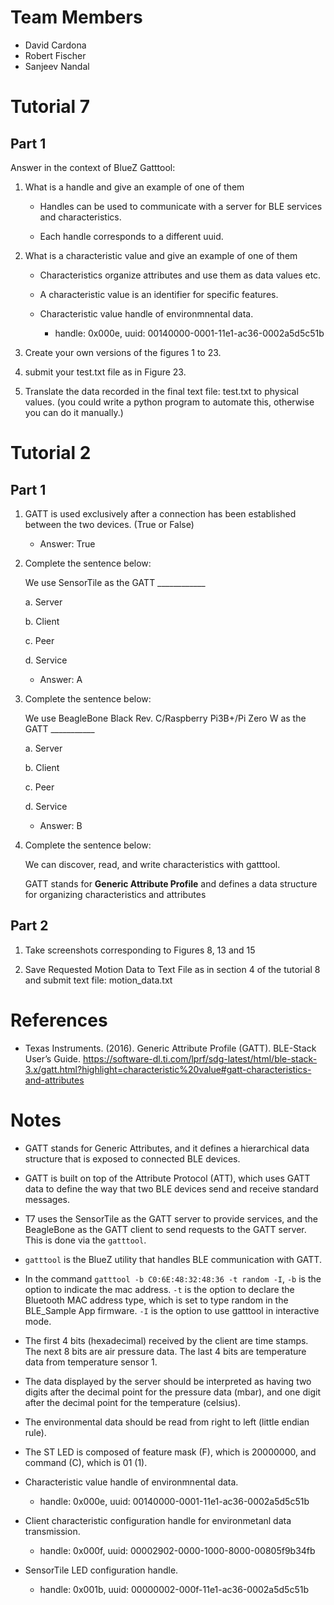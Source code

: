 # Team Members

* David Cardona
* Robert Fischer
* Sanjeev Nandal

# Tutorial 7

## Part 1

Answer in the context of BlueZ Gatttool:

1. What is a handle and give an example of one of them

    * Handles can be used to communicate with a server for BLE services and characteristics.
    
    * Each handle corresponds to a different uuid.

2. What is a characteristic value and give an example of one of them

    * Characteristics organize attributes and use them as data values etc.
    
    * A characteristic value is an identifier for specific features.
    
    * Characteristic value handle of environmnental data.
        * handle: 0x000e, uuid: 00140000-0001-11e1-ac36-0002a5d5c51b

3. Create your own versions of the figures 1 to 23.

4. submit your test.txt file as in Figure 23.

5. Translate the data recorded in the final text file: test.txt to physical values. (you could write a python program to automate this, otherwise you can do it manually.)


# Tutorial 2

## Part 1

1. GATT is used exclusively after a connection has been established between the two devices. (True or False)

    * Answer: True

2. Complete the sentence below:

    We use SensorTile as the GATT ____________

    a. Server

    b. Client

    c. Peer

    d. Service

    * Answer: A

3. Complete the sentence below:

    We use BeagleBone Black Rev. C/Raspberry Pi3B+/Pi Zero W as the GATT ___________

    a. Server

    b. Client

    c. Peer

    d. Service

    * Answer: B

4. Complete the sentence below:

    We can discover, read, and write characteristics with gatttool.

    GATT stands for **Generic Attribute Profile** and defines a data structure for organizing characteristics and attributes


## Part 2

1. Take screenshots corresponding to Figures 8, 13 and 15

2. Save Requested Motion Data to Text File as in section 4 of the tutorial 8 and submit  text file: motion_data.txt


# References

* Texas Instruments. (2016). Generic Attribute Profile (GATT). BLE-Stack User’s Guide. https://software-dl.ti.com/lprf/sdg-latest/html/ble-stack-3.x/gatt.html?highlight=characteristic%20value#gatt-characteristics-and-attributes


# Notes

* GATT stands for Generic Attributes, and it defines a hierarchical data structure that is exposed to connected BLE devices.

* GATT is built on top of the Attribute Protocol (ATT), which uses GATT data to define the way that two BLE devices send and receive standard messages.

* T7 uses the SensorTile as the GATT server to provide services, and the BeagleBone as the GATT client to send requests to the GATT server. This is done via the `gatttool`.

* `gatttool` is the BlueZ utility that handles BLE communication with GATT.

* In the command `gatttool -b C0:6E:48:32:48:36 -t random -I`, `-b` is the option to indicate the mac address. `-t` is the option to declare the Bluetooth MAC address type, which is set to type random in the BLE_Sample App firmware. `-I` is the option to use gatttool in interactive mode.

* The first 4 bits (hexadecimal) received by the client are time stamps. The next 8 bits are air pressure data. The last 4 bits are temperature data from temperature sensor 1.

* The data displayed by the server should be interpreted as having two digits after the decimal point for the pressure data (mbar), and one digit after the decimal point for the temperature (celsius).

* The environmental data should be read from right to left (little endian rule).

* The ST LED is composed of feature mask (F), which is 20000000, and command (C), which is 01 (1).

* Characteristic value handle of environmnental data.

    * handle: 0x000e, uuid: 00140000-0001-11e1-ac36-0002a5d5c51b

* Client characteristic configuration handle for environmetanl data transmission.

    * handle: 0x000f, uuid: 00002902-0000-1000-8000-00805f9b34fb

* SensorTile LED configuration handle.

    * handle: 0x001b, uuid: 00000002-000f-11e1-ac36-0002a5d5c51b

